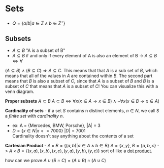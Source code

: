 # Sets
- $Q = \{a/b | a \in Z \land b \in Z^+\}$

## Subsets
- $A \subseteq B$ "A is a subset of B"
- $A \subseteq B$ if and only if every element of A is also an element of B -> $A \subseteq B \iff \forall$ 

$(A \subseteq B) \land (B \subseteq C) \Rightarrow A \subseteq C$. This means that that $A$ is a sub set of $B$, which means that all of the values in $A$ are contained within $B$. The second part means that $B$ is also a subset of $C$, since that $A$ is a subset of $B$ and $B$ is a subset of $C$ that means that $A$ is a subset of $C$! You can visualize this with a venn diagram.

**Proper subsets** 
$A \subset B$ 
$A \subset B \iff \forall x (x \in A \rightarrow x \in B) \land \neg \forall x(x\in B \rightarrow x \in A)$ 

**Cardinality of sets** - if a set $S$ contains n distinct elements, $n \in N$, we call $S$ a *finite set* with *cardinality n*. 
- ex: A = {Mercedes, BMW, Porsche}, |A| = 3
- $D = \{x \in N | x <= 7000\}$                      $|D| = 7001$  
Cardinality doesn't say anything about the contents of a set

**Cartesian Product** - $A \times B = \{(a, b) | a \in A \land b\in B\}$ 
$A = \{x, y\}$, $B = \{a, b, c\}$ -> $A\times B = \{(x,a), (x,b), (x,c), (y,a), (y,b), (y,c)\}$ 
sort of like a [dot product](https://en.wikipedia.org/wiki/Dot_product). 

how can we prove $A \cup(B\cap C) = (A\cup B)\cap (A \cup C)$ 
